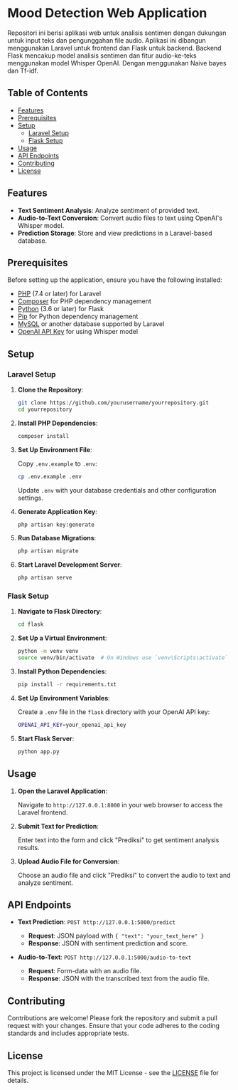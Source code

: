# Mood Detection Web Application

Repositori ini berisi aplikasi web untuk analisis sentimen dengan dukungan untuk input teks dan pengunggahan file audio. Aplikasi ini dibangun menggunakan Laravel untuk frontend dan Flask untuk backend. Backend Flask mencakup model analisis sentimen dan fitur audio-ke-teks menggunakan model Whisper OpenAI. Dengan menggunakan Naive bayes dan Tf-idf.

## Table of Contents

- [Features](#features)
- [Prerequisites](#prerequisites)
- [Setup](#setup)
  - [Laravel Setup](#laravel-setup)
  - [Flask Setup](#flask-setup)
- [Usage](#usage)
- [API Endpoints](#api-endpoints)
- [Contributing](#contributing)
- [License](#license)

## Features

- **Text Sentiment Analysis**: Analyze sentiment of provided text.
- **Audio-to-Text Conversion**: Convert audio files to text using OpenAI's Whisper model.
- **Prediction Storage**: Store and view predictions in a Laravel-based database.

## Prerequisites

Before setting up the application, ensure you have the following installed:

- [PHP](https://www.php.net/) (7.4 or later) for Laravel
- [Composer](https://getcomposer.org/) for PHP dependency management
- [Python](https://www.python.org/) (3.6 or later) for Flask
- [Pip](https://pip.pypa.io/en/stable/) for Python dependency management
- [MySQL](https://www.mysql.com/) or another database supported by Laravel
- [OpenAI API Key](https://beta.openai.com/signup/) for using Whisper model

## Setup

### Laravel Setup

1. **Clone the Repository**:

    ```bash
    git clone https://github.com/yourusername/yourrepository.git
    cd yourrepository
    ```

2. **Install PHP Dependencies**:

    ```bash
    composer install
    ```

3. **Set Up Environment File**:

    Copy `.env.example` to `.env`:

    ```bash
    cp .env.example .env
    ```

    Update `.env` with your database credentials and other configuration settings.

4. **Generate Application Key**:

    ```bash
    php artisan key:generate
    ```

5. **Run Database Migrations**:

    ```bash
    php artisan migrate
    ```

6. **Start Laravel Development Server**:

    ```bash
    php artisan serve
    ```

### Flask Setup

1. **Navigate to Flask Directory**:

    ```bash
    cd flask
    ```

2. **Set Up a Virtual Environment**:

    ```bash
    python -m venv venv
    source venv/bin/activate  # On Windows use `venv\Scripts\activate`
    ```

3. **Install Python Dependencies**:

    ```bash
    pip install -r requirements.txt
    ```

4. **Set Up Environment Variables**:

    Create a `.env` file in the `flask` directory with your OpenAI API key:

    ```bash
    OPENAI_API_KEY=your_openai_api_key
    ```

5. **Start Flask Server**:

    ```bash
    python app.py
    ```

## Usage

1. **Open the Laravel Application**:

   Navigate to `http://127.0.0.1:8000` in your web browser to access the Laravel frontend.

2. **Submit Text for Prediction**:

   Enter text into the form and click "Prediksi" to get sentiment analysis results.

3. **Upload Audio File for Conversion**:

   Choose an audio file and click "Prediksi" to convert the audio to text and analyze sentiment.

## API Endpoints

- **Text Prediction**: `POST http://127.0.0.1:5000/predict`
  - **Request**: JSON payload with `{ "text": "your_text_here" }`
  - **Response**: JSON with sentiment prediction and score.

- **Audio-to-Text**: `POST http://127.0.0.1:5000/audio-to-text`
  - **Request**: Form-data with an audio file.
  - **Response**: JSON with the transcribed text from the audio file.

## Contributing

Contributions are welcome! Please fork the repository and submit a pull request with your changes. Ensure that your code adheres to the coding standards and includes appropriate tests.

## License

This project is licensed under the MIT License - see the [LICENSE](LICENSE) file for details.

